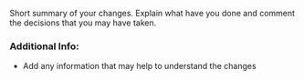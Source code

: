 Short summary of your changes. Explain what have you done and comment the decisions that you may have taken.

### Additional Info:
* Add any information that may help to understand the changes
